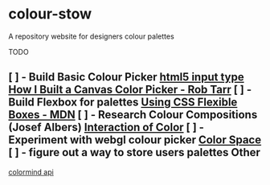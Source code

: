 # colour-stow
A repository website for designers colour palettes

TODO 

[ ] - Build Basic Colour Picker
		[html5 input type](https://developer.mozilla.org/en-US/docs/Web/HTML/Element/input/color)
		[How I Built a Canvas Color Picker - Rob Tarr](https://seesparkbox.com/foundry/how_i_built_a_canvas_color_picker)
[ ] - Build Flexbox for palettes
		[Using CSS Flexible Boxes - MDN](https://developer.mozilla.org/en-US/docs/Web/CSS/CSS_Flexible_Box_Layout/Using_CSS_flexible_boxes)
[ ] - Research Colour Compositions (Josef Albers)
		[Interaction of Color](https://www.amazon.co.uk/Interaction-Color-Josef-Albers/dp/0300179359)
[ ] - Experiment with webgl colour picker
		[Color Space](https://en.wikipedia.org/wiki/Color_space)
[ ] - figure out a way to store users palettes
Other
---
[colormind api](http://colormind.io/api-access/)
